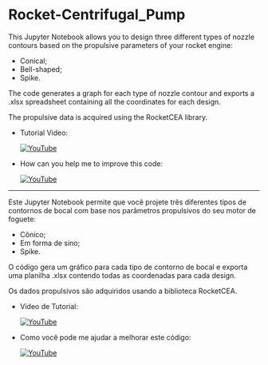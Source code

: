 # Rocket-Centrifugal_Pump

This Jupyter Notebook allows you to design three different types of nozzle contours based on the propulsive parameters of your rocket engine: 
- Conical;
- Bell-shaped;
- Spike.

The code generates a graph for each type of nozzle contour and exports a .xlsx spreadsheet containing all the coordinates for each design.

The propulsive data is acquired using the RocketCEA library.

- Tutorial Video: 

  [![YouTube](https://img.shields.io/badge/YouTube-FF0000?style=for-the-badge&logo=youtube&logoColor=white)]([https://www.youtube.com/watch?v=FLz8qtGiTjw](https://youtu.be/Crxc9OeuSTg))

- How can you help me to improve this code:

  [![YouTube](https://img.shields.io/badge/YouTube-FF0000?style=for-the-badge&logo=youtube&logoColor=white)](https://www.youtube.com/watch?v=z66-aUrW6dE&t=58s)
___

Este Jupyter Notebook permite que você projete três diferentes tipos de contornos de bocal com base nos parâmetros propulsivos do seu motor de foguete:
- Cônico;
- Em forma de sino;
- Spike.

O código gera um gráfico para cada tipo de contorno de bocal e exporta uma planilha .xlsx contendo todas as coordenadas para cada design.

Os dados propulsivos são adquiridos usando a biblioteca RocketCEA.

- Vídeo de Tutorial: 

  [![YouTube](https://img.shields.io/badge/YouTube-FF0000?style=for-the-badge&logo=youtube&logoColor=white)]([https://www.youtube.com/watch?v=FLz8qtGiTjw](https://youtu.be/Crxc9OeuSTg))

- Como você pode me ajudar a melhorar este código:

  [![YouTube](https://img.shields.io/badge/YouTube-FF0000?style=for-the-badge&logo=youtube&logoColor=white)](https://www.youtube.com/watch?v=z66-aUrW6dE&t=58s)

